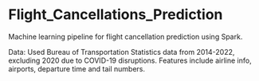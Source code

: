 # Flight_Cancellations_Prediction
Machine learning pipeline for flight cancellation prediction using Spark. 

Data:
Used Bureau of Transportation Statistics data from 2014-2022, excluding 2020 due to COVID-19 disruptions. Features include airline info, airports, departure time and tail numbers.




